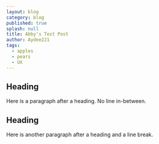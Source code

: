 ```yaml
---
layout: blog
category: blog
published: true
splash: null
title: Abby's Test Post
author: Aydee221
tags:
  - apples
  - pears
  - UX
---
```



## Heading
Here is a paragraph after a heading. No line in-between.

## Heading

Here is another paragraph after a heading and a line break.
